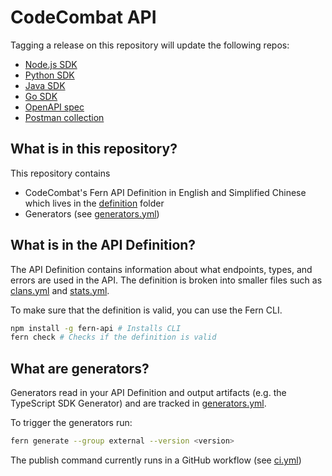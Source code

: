 # CodeCombat API

Tagging a release on this repository will update the following repos:

- [Node.js SDK](https://github.com/codecombat/codecombat-node)
- [Python SDK](https://github.com/codecombat/codecombat-python)
- [Java SDK](https://github.com/codecombat/codecombat-java)
- [Go SDK](https://github.com/codecombat/codecombat-go)
- [OpenAPI spec](https://github.com/codecombat/codecombat-openapi)
- [Postman collection](https://github.com/codecombat/codecombat-postman)

## What is in this repository?

This repository contains

- CodeCombat's Fern API Definition in English and Simplified Chinese which lives in the [definition](./fern/) folder
- Generators (see [generators.yml](./fern/english/generators.yml))

## What is in the API Definition?

The API Definition contains information about what endpoints, types, and errors are used in the API. The definition is broken into smaller files such as [clans.yml](fern/api/definition/clans.yml) and [stats.yml](fern/api/definition/stats.yml).

To make sure that the definition is valid, you can use the Fern CLI.

```bash
npm install -g fern-api # Installs CLI
fern check # Checks if the definition is valid
```

## What are generators?

Generators read in your API Definition and output artifacts (e.g. the TypeScript SDK Generator) and are tracked in [generators.yml](./fern/api/generators.yml).

To trigger the generators run:

```bash
fern generate --group external --version <version>
```

The publish command currently runs in a GitHub workflow (see [ci.yml](.github/workflows/ci.yml#L32))
